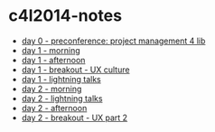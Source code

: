 c4l2014-notes
=============

 - [day 0 - preconference: project management 4 lib](pm4lib.md)
 - [day 1 - morning](day1-morning.md)
 - [day 1 - afternoon](day1-afternoon.md)
 - [day 1 - breakout - UX culture](day1-breakout.md)
 - [day 1 - lightning talks](day1-lightningtalks.md)
 - [day 2 - morning](day2-morning.md)
 - [day 2 - lightning talks](day2-lightningtalks.md)
 - [day 2 - afternoon](day2-afternoon.md)
 - [day 2 - breakout - UX part 2](day2-breakout.md)